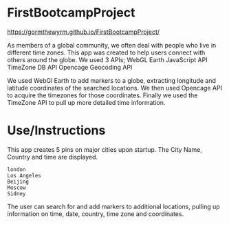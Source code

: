 # FirstBootcampProject
https://gormthewyrm.github.io/FirstBootcampProject/  

As members of a global community, we often deal with people who live in different time zones. 
This app was created to help users connect with others around the globe.
We used 3 APIs;
  WebGL Earth JavaScript API
  TimeZone DB API
  Opencage Geocoding API

We used WebGl Earth to add markers to a globe, extracting longitude and latitude coordinates of the searched locations.
We then used Opencage API to acquire the timezones for those coordinates.
Finally we used the TimeZone API to pull up more detailed time information.

# Use/Instructions

This app creates 5 pins on major cities upon startup. The City Name, Country and time are displayed.

    london
    Los Angeles
    Beijing
    Moscow 
    Sidney
    
The user can search for and add markers to additional locations, pulling up information on time, date, country, time zone and coordinates. 
